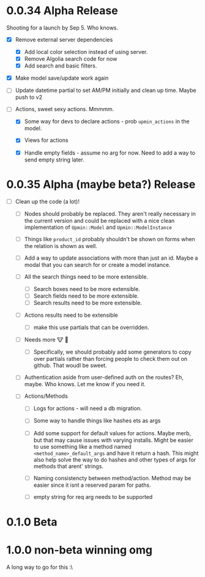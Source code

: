 # 0.0.34 Alpha Release
Shooting for a launch by Sep 5. Who knows.

- [x] Remove external server dependencies
  - [x] Add local color selection instead of using server.
  - [x] Remove Algolia search code for now
  - [x] Add search and basic filters.

- [x] Make model save/update work again

- [ ] Update datetime partial to set AM/PM initially and clean up time. Maybe push to v2

- [ ] Actions, sweet sexy actions. Mmmmm.
  - [x] Some way for devs to declare actions - prob `upmin_actions` in the model.
  - [x] Views for actions
  - [x] Handle empty fields - assume no arg for now. Need to add a way to send empty string later.


# 0.0.35 Alpha (maybe beta?) Release

- [ ] Clean up the code (a lot)!
  - [ ] Nodes should probably be replaced. They aren't really necessary in the current version and could be replaced with a nice clean implementation of `Upmin::Model` and `Upmin::ModelInstance`

  - [ ] Things like `product_id` probably shouldn't be shown on forms when the relation is shown as well.

  - [ ] Add a way to update associations with more than just an id. Maybe a modal that you can search for or create a model instance.

  - [ ] All the search things need to be more extensible.
    - [ ] Search boxes need to be more extensible.
    - [ ] Search fields need to be more extensible.
    - [ ] Search results need to be more extensible.

  - [ ] Actions results need to be extensible
    - [ ] make this use partials that can be overridden.


  - [ ] Needs more :cow: :bell:
    - [ ] Specifically, we should probably add some generators to copy over partials rather than forcing people to check them out on github. That woudl be sweet.

  - [ ] Authentication aside from user-defined auth on the routes? Eh, maybe. Who knows. Let me know if you need it.


  - [ ] Actions/Methods
    - [ ] Logs for actions - will need a db migration.
    - [ ] Some way to handle things like hashes ets as args
    - [ ] Add some support for default values for actions. Maybe merb, but that may cause issues with varying installs. Might be easier to use something like a method named `<method_name>_default_args` and have it return a hash. This might also help solve the way to do hashes and other types of args for methods that arent' strings.
    - [ ] Naming consistencty between method/action. Method may be easier since it isnt a reserved param for paths.
    - [ ] empty string for req arg needs to be supported


# 0.1.0 Beta

# 1.0.0 non-beta winning omg

A long way to go for this :\
